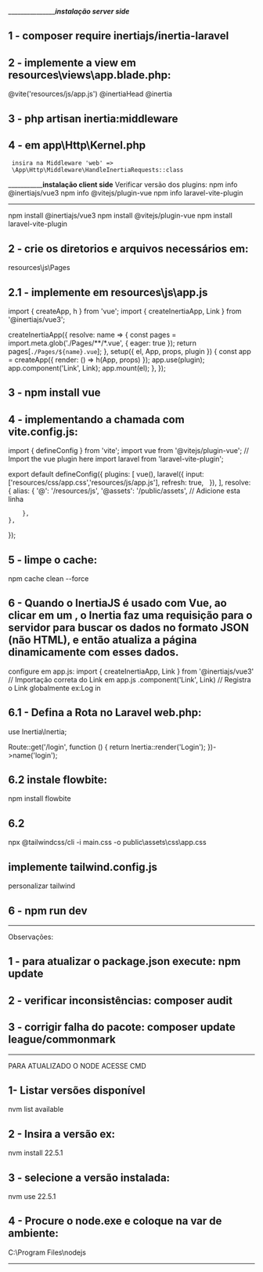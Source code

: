 ________________________________________instalação server side_________________________
## 1 - composer require inertiajs/inertia-laravel
## 2 - implemente a view em resources\views\app.blade.php:
<!DOCTYPE html>
<html>
  <head>
    <meta charset="utf-8" />
    <meta name="viewport" content="width=device-width, initial-scale=1.0, maximum-scale=1.0" />
    @vite('resources/js/app.js')
    @inertiaHead
  </head>
  <body>
    @inertia
  </body>
</html>

## 3 - php artisan inertia:middleware
## 4 -  em app\Http\Kernel.php 
     insira na Middleware 'web' => 
     \App\Http\Middleware\HandleInertiaRequests::class

_________________________________________instalação client side______________________________
Verificar versão dos plugins:
npm info @inertiajs/vue3
npm info @vitejs/plugin-vue
npm info laravel-vite-plugin
________________________________________
npm install @inertiajs/vue3
npm install @vitejs/plugin-vue
npm install laravel-vite-plugin


## 2 - crie os diretorios e arquivos necessários em:
resources\js\Pages

## 2.1 -  implemente em resources\js\app.js
import { createApp, h } from 'vue';
import { createInertiaApp, Link } from '@inertiajs/vue3';

createInertiaApp({
  resolve: name => {
    const pages = import.meta.glob('./Pages/**/*.vue', { eager: true });
    return pages[`./Pages/${name}.vue`];
  },
  setup({ el, App, props, plugin }) {
    const app = createApp({ render: () => h(App, props) });
    app.use(plugin);
    app.component('Link', Link);
    app.mount(el);
  },
});

## 3 - npm install vue

## 4 - implementando a chamada com vite.config.js:
import { defineConfig } from 'vite';
import vue from '@vitejs/plugin-vue';  // Import the vue plugin here
import laravel from 'laravel-vite-plugin';


export default defineConfig({
    plugins: [
        vue(),
        laravel({
            input: ['resources/css/app.css','resources/js/app.js'],
            refresh: true,  
        }),
    ],
    resolve: {
        alias: {
            '@': '/resources/js',
            '@assets': '/public/assets', // Adicione esta linha

        },
    },
});

## 5 - limpe o cache:
npm cache clean --force

## 6  - Quando o InertiaJS é usado com Vue, ao clicar em um <Link>, o Inertia faz uma requisição para o servidor para buscar os dados no formato JSON (não HTML), e então atualiza a página dinamicamente com esses dados.
configure em app.js:
import { createInertiaApp, Link } from '@inertiajs/vue3'  // Importação correta do Link em app.js
.component('Link', Link) // Registra o Link globalmente
ex:<Link href="\login">Log in</Link >

## 6.1  - Defina a Rota no Laravel web.php:
use Inertia\Inertia;

Route::get('/login', function () {
    return Inertia::render('Login');
})->name('login');


## 6.2 instale flowbite:
npm install flowbite

## 6.2 
npx @tailwindcss/cli -i main.css -o public\assets\css\app.css

## implemente tailwind.config.js
personalizar tailwind

## 6 - npm run dev
-------
Observações:

## 1 - para atualizar o package.json execute: npm update

## 2 - verificar inconsistências: composer audit

## 3 - corrigir falha do pacote: composer update league/commonmark

_________________________________
PARA ATUALIZADO O NODE ACESSE CMD 

## 1- Listar versões disponível
nvm list available

## 2 - Insira a versão ex:
nvm install 22.5.1

## 3 - selecione a versão instalada:
nvm use 22.5.1

## 4 - Procure o node.exe e coloque na var de ambiente:
C:\Program Files\nodejs
_______________________________

